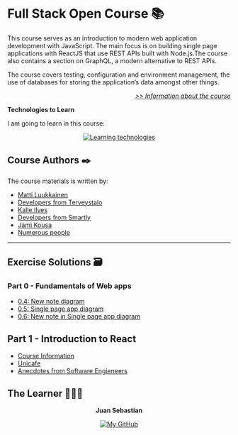 # Full Stack Open Course 📚

This course serves as an introduction to modern web application development with JavaScript. The main focus is on building single page applications with ReactJS that use REST APIs built with Node.js.The course also contains a section on GraphQL, a modern alternative to REST APIs.

The course covers testing, configuration and environment management, the use of databases for storing the application’s data amongst other things.

<div align="right">

*[>> Information about the course](https://fullstackopen.com/en/about)*

</div>

**Technologies to Learn**

I am going to learn in this course:

<div align="center">

[![Learning technologies](https://skillicons.dev/icons?i=react,redux,nodejs,mongodb,graphql,typescript)](https://fullstackopen.com/en/)

</div>

## Course Authors ✒️

The course materials is written by: 
- [Matti Luukkainen](https://github.com/mluukkai)
- [Developers from Terveystalo](https://www.terveystalo.com/fi/Yritystietoa/Terveystalo-tyontantajana/Digital-Health/)
- [Kalle Ilves](https://github.com/Kaltsoon)
- [Developers from Smartly](https://www.smartly.io/)
- [Jami Kousa](https://github.com/jakousa)
- [Numerous people](https://github.com/fullstack-hy2020/misc/blob/master/contributors.md)

---

## Exercise Solutions 🗃️

### Part 0 - Fundamentals of Web apps

- [0.4: New note diagram](/part-00/00_4_new-note-diagram.md)
- [0.5: Single page app diagram](/part-00/00_5_spa-diagram.md)
- [0.6: New note in Single page app diagram](/part-00/00_6_new-note-spa.diagram.md)

## Part 1 - Introduction to React

- [Course Information](/part-01/course-info/)
- [Unicafe](/part-01/unicafe)
- [Anecdotes from Software Engieneers](/part-01/anecdotes/)



## The Learner 👨🏽‍💻

<div align="center">
<strong>Juan Sebastian</strong>

[![My GitHub](https://skillicons.dev/icons?i=github)](https://github.com/devJuanS "devJuanS' GitHub profile")

</div>
